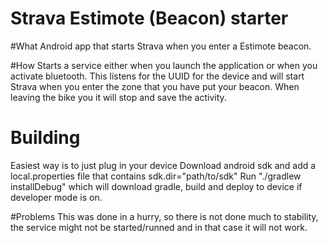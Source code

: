 Strava Estimote (Beacon) starter
=============

#What
Android app that starts Strava when you enter a Estimote beacon.

#How
Starts a service either when you launch the application or when you activate bluetooth.
This listens for the UUID for the device and will start Strava when you enter the zone that you have put your beacon.
When leaving the bike you it will stop and save the activity.


# Building
Easiest way is to just plug in your device
Download android sdk and add a local.properties file that contains sdk.dir="path/to/sdk"
Run "./gradlew installDebug"  which will download gradle, build and deploy to device if developer mode is on.


#Problems
This was done in a hurry, so there is not done much to stability, the service might not be started/runned and in that case it will not work.


